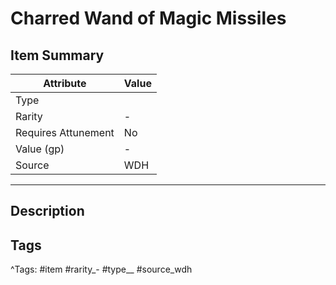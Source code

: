 # Charred Wand of Magic Missiles

## Item Summary

| Attribute            | Value                        |
|----------------------|------------------------------|
| Type                 |   |
| Rarity               | -             |
| Requires Attunement  | No                |
| Value (gp)           | -    |
| Source               | WDH |

---

## Description



## Tags

^Tags: #item #rarity_- #type__ #source_wdh
